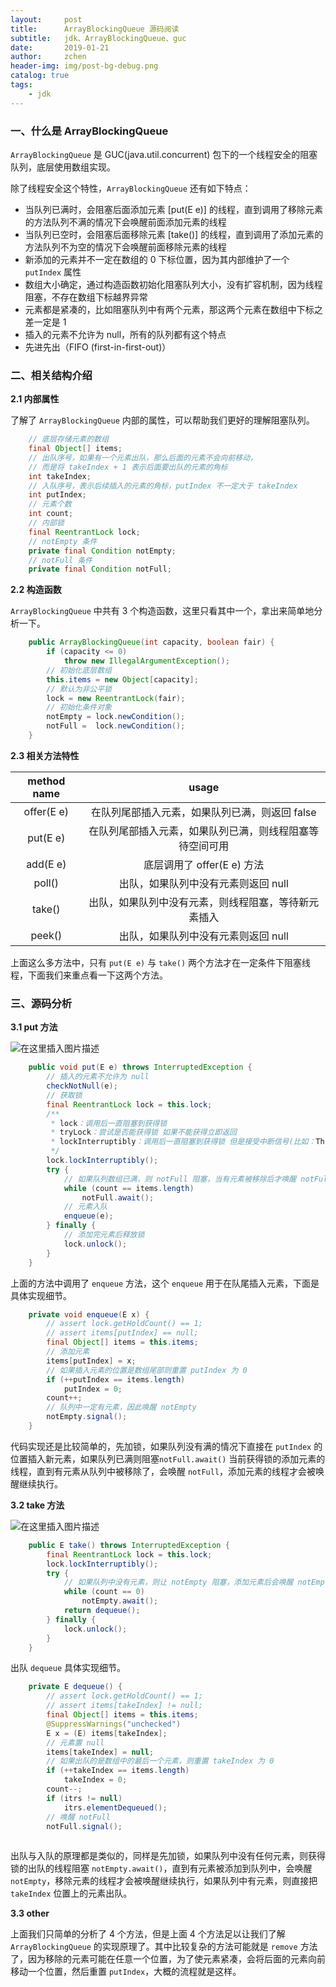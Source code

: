 ```yaml
---
layout:     post
title:      ArrayBlockingQueue 源码阅读
subtitle:   jdk、ArrayBlockingQueue、guc
date:       2019-01-21
author:     zchen
header-img: img/post-bg-debug.png
catalog: true
tags:
    - jdk
---
```


### 一、什么是 ArrayBlockingQueue

`ArrayBlockingQueue` 是 GUC(java.util.concurrent) 包下的一个线程安全的阻塞队列，底层使用数组实现。

除了线程安全这个特性，`ArrayBlockingQueue` 还有如下特点：
- 当队列已满时，会阻塞后面添加元素 [put(E e)] 的线程，直到调用了移除元素的方法队列不满的情况下会唤醒前面添加元素的线程
- 当队列已空时，会阻塞后面移除元素 [take()] 的线程，直到调用了添加元素的方法队列不为空的情况下会唤醒前面移除元素的线程
- 新添加的元素并不一定在数组的 0 下标位置，因为其内部维护了一个 `putIndex` 属性
- 数组大小确定，通过构造函数初始化阻塞队列大小，没有扩容机制，因为线程阻塞，不存在数组下标越界异常
- 元素都是紧凑的，比如阻塞队列中有两个元素，那这两个元素在数组中下标之差一定是 1
- 插入的元素不允许为 null，所有的队列都有这个特点
- 先进先出（FIFO (first-in-first-out)）

### 二、相关结构介绍

**2.1 内部属性**

了解了 `ArrayBlockingQueue` 内部的属性，可以帮助我们更好的理解阻塞队列。

``` java
    // 底层存储元素的数组
    final Object[] items;
    // 出队序号，如果有一个元素出队，那么后面的元素不会向前移动，
    // 而是将 takeIndex + 1 表示后面要出队的元素的角标
    int takeIndex;
    // 入队序号，表示后续插入的元素的角标，putIndex 不一定大于 takeIndex
    int putIndex;
    // 元素个数
    int count;
    // 内部锁
    final ReentrantLock lock;
    // notEmpty 条件
    private final Condition notEmpty;
    // notFull 条件
    private final Condition notFull;

```

**2.2 构造函数**

`ArrayBlockingQueue` 中共有 3 个构造函数，这里只看其中一个，拿出来简单地分析一下。

``` java
    public ArrayBlockingQueue(int capacity, boolean fair) {
        if (capacity <= 0)
            throw new IllegalArgumentException();
        // 初始化底层数组
        this.items = new Object[capacity];
        // 默认为非公平锁
        lock = new ReentrantLock(fair);
        // 初始化条件对象
        notEmpty = lock.newCondition();
        notFull =  lock.newCondition();
    }
```


**2.3 相关方法特性**

| method name | usage |
| :------: | :------: |
| offer(E e) | 在队列尾部插入元素，如果队列已满，则返回 false |
| put(E e) | 在队列尾部插入元素，如果队列已满，则线程阻塞等待空间可用 |
| add(E e) | 底层调用了 offer(E e) 方法 |
| poll() | 出队，如果队列中没有元素则返回 null |
| take() | 出队，如果队列中没有元素，则线程阻塞，等待新元素插入 |
| peek() | 出队，如果队列中没有元素则返回 null |

上面这么多方法中，只有 `put(E e)` 与 `take()` 两个方法才在一定条件下阻塞线程，下面我们来重点看一下这两个方法。

### 三、源码分析

**3.1 put 方法**

![在这里插入图片描述](https://img-blog.csdnimg.cn/20190121154429859.png?x-oss-process=image/watermark,type_ZmFuZ3poZW5naGVpdGk,shadow_10,text_aHR0cHM6Ly9ibG9nLmNzZG4ubmV0L2NvZGVqYXM=,size_16,color_FFFFFF,t_70)

``` java
    public void put(E e) throws InterruptedException {
        // 插入的元素不允许为 null
        checkNotNull(e);
        // 获取锁
        final ReentrantLock lock = this.lock;
        /**
         * lock：调用后一直阻塞到获得锁
         * tryLock：尝试是否能获得锁 如果不能获得立即返回
         * lockInterruptibly：调用后一直阻塞到获得锁 但是接受中断信号(比如：Thread、sleep)
         */
        lock.lockInterruptibly();
        try {
            // 如果队列数组已满，则 notFull 阻塞，当有元素被移除后才唤醒 notFull
            while (count == items.length)
                notFull.await();
            // 元素入队
            enqueue(e);
        } finally {
            // 添加完元素后释放锁
            lock.unlock();
        }
    }
```

上面的方法中调用了 `enqueue` 方法，这个 `enqueue` 用于在队尾插入元素，下面是具体实现细节。

``` java
    private void enqueue(E x) {
        // assert lock.getHoldCount() == 1;
        // assert items[putIndex] == null;
        final Object[] items = this.items;
        // 添加元素
        items[putIndex] = x; 
        // 如果插入元素的位置是数组尾部则重置 putIndex 为 0
        if (++putIndex == items.length)
            putIndex = 0;
        count++;
        // 队列中一定有元素，因此唤醒 notEmpty
        notEmpty.signal();
    }
```

代码实现还是比较简单的，先加锁，如果队列没有满的情况下直接在 `putIndex` 的位置插入新元素，如果队列已满则阻塞`notFull.await()` 当前获得锁的添加元素的线程，直到有元素从队列中被移除了，会唤醒 `notFull`，添加元素的线程才会被唤醒继续执行。

**3.2 take 方法**

![在这里插入图片描述](https://img-blog.csdnimg.cn/20190121154444272.png?x-oss-process=image/watermark,type_ZmFuZ3poZW5naGVpdGk,shadow_10,text_aHR0cHM6Ly9ibG9nLmNzZG4ubmV0L2NvZGVqYXM=,size_16,color_FFFFFF,t_70)

``` java
    public E take() throws InterruptedException {
        final ReentrantLock lock = this.lock;
        lock.lockInterruptibly();
        try {
            // 如果队列中没有元素，则让 notEmpty 阻塞，添加元素后会唤醒 notEmpty
            while (count == 0)
                notEmpty.await();
            return dequeue();
        } finally {
            lock.unlock();
        }
    }
```

出队 `dequeue` 具体实现细节。

``` java
    private E dequeue() {
        // assert lock.getHoldCount() == 1;
        // assert items[takeIndex] != null;
        final Object[] items = this.items;
        @SuppressWarnings("unchecked")
        E x = (E) items[takeIndex];
        // 元素置 null
        items[takeIndex] = null;
        // 如果出队的是数组中的最后一个元素，则重置 takeIndex 为 0
        if (++takeIndex == items.length)
            takeIndex = 0;
        count--;
        if (itrs != null)
            itrs.elementDequeued();
        // 唤醒 notFull
        notFull.signal();
      
```

出队与入队的原理都是类似的，同样是先加锁，如果队列中没有任何元素，则获得锁的出队的线程阻塞 `notEmpty.await()`，直到有元素被添加到队列中，会唤醒 `notEmpty`，移除元素的线程才会被唤醒继续执行，如果队列中有元素，则直接把 `takeIndex` 位置上的元素出队。

**3.3 other**

上面我们只简单的分析了 4 个方法，但是上面 4 个方法足以让我们了解 `ArrayBlockingQueue` 的实现原理了。其中比较复杂的方法可能就是 `remove` 方法了，因为移除的元素可能在任意一个位置，为了使元素紧凑，会将后面的元素向前移动一个位置，然后重置 `putIndex`，大概的流程就是这样。